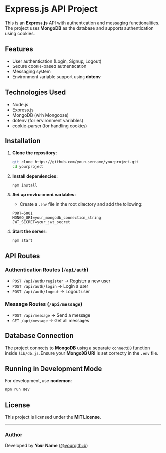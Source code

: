 # Express.js API Project

This is an **Express.js** API with authentication and messaging functionalities. The project uses **MongoDB** as the database and supports authentication using cookies.

## Features
- User authentication (Login, Signup, Logout)
- Secure cookie-based authentication
- Messaging system
- Environment variable support using **dotenv**

## Technologies Used
- Node.js
- Express.js
- MongoDB (with Mongoose)
- dotenv (for environment variables)
- cookie-parser (for handling cookies)

## Installation

1. **Clone the repository:**
   ```sh
   git clone https://github.com/yourusername/yourproject.git
   cd yourproject
   ```

2. **Install dependencies:**
   ```sh
   npm install
   ```

3. **Set up environment variables:**
   - Create a `.env` file in the root directory and add the following:
   ```env
   PORT=5001
   MONGO_URI=your_mongodb_connection_string
   JWT_SECRET=your_jwt_secret
   ```

4. **Start the server:**
   ```sh
   npm start
   ```

## API Routes

### Authentication Routes (`/api/auth`)
- `POST /api/auth/register` → Register a new user
- `POST /api/auth/login` → Login a user
- `POST /api/auth/logout` → Logout user

### Message Routes (`/api/message`)
- `POST /api/message` → Send a message
- `GET /api/message` → Get all messages

## Database Connection

The project connects to **MongoDB** using a separate `connectDB` function inside `lib/db.js`. Ensure your **MongoDB URI** is set correctly in the `.env` file.

## Running in Development Mode

For development, use **nodemon**:
```sh
npm run dev
```

## License
This project is licensed under the **MIT License**.

---
### Author
Developed by **Your Name** ([@yourgithub](https://github.com/yourgithub))

